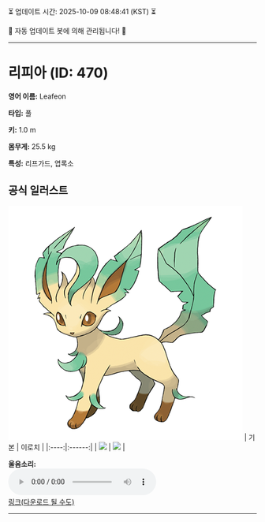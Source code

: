 
⏳ 업데이트 시간: 2025-10-09 08:48:41 (KST) ⏳

🤖 자동 업데이트 봇에 의해 관리됩니다! 🤖

---

# 리피아 (ID: 470)
**영어 이름:** Leafeon

**타입:** 풀

**키:** 1.0 m

**몸무게:** 25.5 kg

**특성:** 리프가드, 엽록소

## 공식 일러스트
![](https://raw.githubusercontent.com/PokeAPI/sprites/master/sprites/pokemon/other/official-artwork/470.png)
| 기본 | 이로치 |
|:----:|:------:|
| <img src="http://play.pokemonshowdown.com/sprites/ani/leafeon.gif" width="200"> | <img src="http://play.pokemonshowdown.com/sprites/ani-shiny/leafeon.gif" width="200"> |

**울음소리:**<br><audio controls src="https://raw.githubusercontent.com/PokeAPI/cries/main/cries/pokemon/latest/470.ogg"></audio><br> [링크(다운로드 될 수도)](https://raw.githubusercontent.com/PokeAPI/cries/main/cries/pokemon/latest/470.ogg)


---
